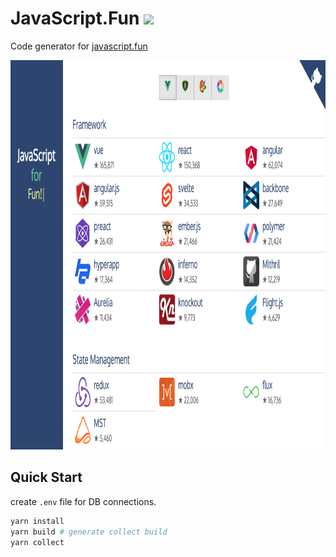 # JavaScript.Fun ![](https://github.com/im6/javascript-fun/workflows/build/badge.svg)

Code generator for [javascript.fun](https://www.javascript.fun/)

<p align="center">
  <img width="950" height="623" src="https://github.com/im6/javascript-fun/blob/master/assets/screenshot.png" title="www.JavaScript.Fun">
</p>

## Quick Start

create `.env` file for DB connections.

```sh
yarn install
yarn build # generate collect build
yarn collect
```
